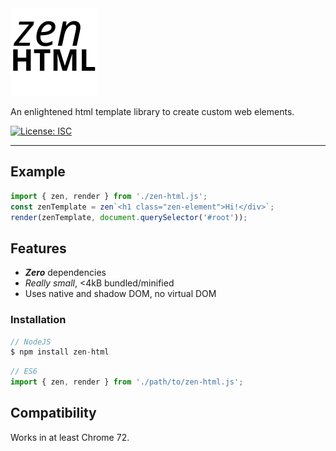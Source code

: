 <img alt="zen-HTML" width="140" src="https://github.com/jorsi/zen-html/raw/master/docs/zen-html.svg?sanitize=true">

An enlightened html template library to create custom web elements.

[![License: ISC](https://img.shields.io/badge/License-ISC-yellow.svg)](https://opensource.org/licenses/ISC)
- - -

## Example

```js
import { zen, render } from './zen-html.js';
const zenTemplate = zen`<h1 class="zen-element">Hi!</div>`;
render(zenTemplate, document.querySelector('#root'));
```

## Features

  * ***Zero*** dependencies
  * *Really small*, <4kB bundled/minified
  * Uses native and shadow DOM, no virtual DOM

### Installation

```js
// NodeJS
$ npm install zen-html
```
```js
// ES6
import { zen, render } from './path/to/zen-html.js';
```

## Compatibility

Works in at least Chrome 72.